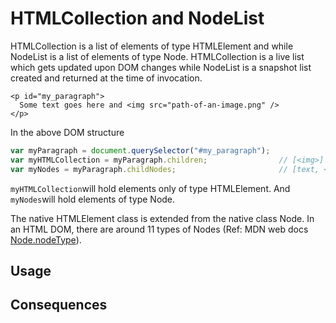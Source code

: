 # HTMLCollection and NodeList

HTMLCollection is a list of elements of type HTMLElement and while NodeList is a list of elements of type Node. HTMLCollection is a live list which gets updated upon DOM changes while NodeList is a snapshot list created and returned at the time of invocation.

```
<p id="my_paragraph">
  Some text goes here and <img src="path-of-an-image.png" />
</p>
```

In the above DOM structure

```js
var myParagraph = document.querySelector("#my_paragraph");    
var myHTMLCollection = myParagraph.children;                // [<img>]
var myNodes = myParagraph.childNodes;                       // [text, <img>]
```

`myHTMLCollection`will hold elements only of type HTMLElement. And `myNodes`will hold elements of type Node.

The native HTMLElement class is extended from the native class Node. In an HTML DOM, there are around 11 types of Nodes \(Ref: MDN web docs [Node.nodeType](https://developer.mozilla.org/en-US/docs/Web/API/Node/nodeType)\).

## Usage

## Consequences





